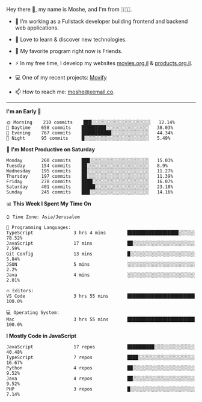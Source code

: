 Hey there 👋, my name is Moshe, and I'm from 🇮🇱.

- :telescope: I’m working as a Fullstack developer building frontend and backend web applications.

- :seedling: Love to learn & discover new technologies.

- 🍿 My favorite program right now is Friends.

- :zap: In my free time, I develop my websites [movies.org.il](https://movies.org.il) & [products.org.il](https://products.org.il).

- 💻 One of my recent projects: [Movify](https://github.com/jewishmoses/movify)

- :mailbox: How to reach me: moshe@xemail.co.

<hr/>

<!--START_SECTION:waka-->
**I'm an Early 🐤** 

```text
🌞 Morning    210 commits    ███░░░░░░░░░░░░░░░░░░░░░░   12.14% 
🌆 Daytime    658 commits    █████████░░░░░░░░░░░░░░░░   38.03% 
🌃 Evening    767 commits    ███████████░░░░░░░░░░░░░░   44.34% 
🌙 Night      95 commits     █░░░░░░░░░░░░░░░░░░░░░░░░   5.49%

```
📅 **I'm Most Productive on Saturday** 

```text
Monday       260 commits    ███░░░░░░░░░░░░░░░░░░░░░░   15.03% 
Tuesday      154 commits    ██░░░░░░░░░░░░░░░░░░░░░░░   8.9% 
Wednesday    195 commits    ██░░░░░░░░░░░░░░░░░░░░░░░   11.27% 
Thursday     197 commits    ██░░░░░░░░░░░░░░░░░░░░░░░   11.39% 
Friday       278 commits    ████░░░░░░░░░░░░░░░░░░░░░   16.07% 
Saturday     401 commits    █████░░░░░░░░░░░░░░░░░░░░   23.18% 
Sunday       245 commits    ███░░░░░░░░░░░░░░░░░░░░░░   14.16%

```


📊 **This Week I Spent My Time On** 

```text
⌚︎ Time Zone: Asia/Jerusalem

💬 Programming Languages: 
TypeScript               3 hrs 4 mins        ███████████████████░░░░░░   78.52% 
JavaScript               17 mins             ██░░░░░░░░░░░░░░░░░░░░░░░   7.59% 
Git Config               13 mins             █░░░░░░░░░░░░░░░░░░░░░░░░   5.84% 
JSON                     5 mins              ░░░░░░░░░░░░░░░░░░░░░░░░░   2.2% 
Java                     4 mins              ░░░░░░░░░░░░░░░░░░░░░░░░░   2.01%

🔥 Editors: 
VS Code                  3 hrs 55 mins       █████████████████████████   100.0%

💻 Operating System: 
Mac                      3 hrs 55 mins       █████████████████████████   100.0%

```

**I Mostly Code in JavaScript** 

```text
JavaScript               17 repos            ██████████░░░░░░░░░░░░░░░   40.48% 
TypeScript               7 repos             ████░░░░░░░░░░░░░░░░░░░░░   16.67% 
Python                   4 repos             ██░░░░░░░░░░░░░░░░░░░░░░░   9.52% 
Java                     4 repos             ██░░░░░░░░░░░░░░░░░░░░░░░   9.52% 
PHP                      3 repos             █░░░░░░░░░░░░░░░░░░░░░░░░   7.14%

```



<!--END_SECTION:waka-->
